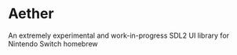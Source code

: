 # Aether
An extremely experimental and work-in-progress SDL2 UI library for Nintendo Switch homebrew
